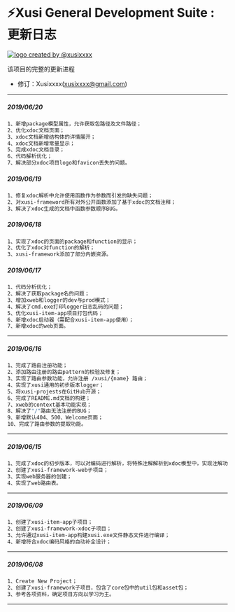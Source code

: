 # ⚡️Xusi General Development Suite : 更新日志

 <a href="https://github.com/Xusixxxx/Xusi"><img align="center" style="margin-right:20px;" src="http://przimj0kd.bkt.clouddn.com/logo-framework.png?e=1560849204&token=KTrMT_fnULmylWtMq0WH4htHUN74vKGMcbY1X_j-:lxR5SHgwPSNZ0XPpfYGPJyO7-8g" title="logo created by @xusixxxx" /></a>

该项目的完整的更新进程
- 修订：Xusixxxx(xusixxxx@gmail.com)
****

##### 2019/06/20
```sh
1、新增package模型属性，允许获取包路径及文件路径；
2、优化xdoc文档页面；
3、xdoc文档新增结构体的详情展开；
4、xdoc文档新增常量显示；
5、完成xdoc文档目录；
6、代码解析优化；
7、解决部分xdoc项目logo和favicon丢失的问题。
```

##### 2019/06/19
```sh
1、修复xdoc解析中允许使用函数作为参数而引发的缺失问题；
2、对xusi-frameword所有对外公开函数添加了基于xdoc的文档注释；
3、解决了xdoc生成的文档中函数参数顺序BUG。
```

##### 2019/06/18
```sh
1、实现了xdoc的页面的package和function的显示；
2、优化了xdoc对function的解析；
3、xusi-framework添加了部分内嵌资源。
```

##### 2019/06/17
```sh
1、代码分析优化；
2、解决了获取package名的问题；
3、增加xweb和logger的dev与prod模式；
4、解决了cmd.exe打印logger日志乱码的问题；
5、优化xusi-item-app项目打包代码；
6、新增xdoc启动器（需配合xusi-item-app使用）；
7、新增xdoc的web页面。
```
****

##### 2019/06/16
```sh
1、完成了路由注册功能；
2、添加路由注册的路由pattern的校验及修复；
3、实现了路由参数功能，允许注册 /xusi/{name} 路由；
4、实现了xusi通用的初步版本logger；
5、将xusi-projests在GitHub开源；
6、完成了README.md文档的构建；
7、xweb的context基本功能实现；
8、解决了"/"路由无法注册的BUG；
9、新增默认404、500、Welcome页面；
10、完成了路由参数的提取功能。 
```
****

##### 2019/06/15
```sh
1、完成了xdoc的初步版本，可以对编码进行解析，将特殊注解解析到xdoc模型中，实现注解功能；
2、创建了xusi-framework-web子项目；
3、实现web服务器的创建；
4、实现了web路由表。
```
****

##### 2019/06/09
```sh
1、创建了xusi-item-app子项目；
2、创建了xusi-framework-xdoc子项目；
3、允许通过xusi-item-app构建xusi.exe文件静态文件进行编译；
4、新增符合xdoc编码风格的自动补全设计；
```
****

##### 2019/06/08
```sh
1、Create New Project；
2、创建了xusi-framework子项目，包含了core包中的util包和asset包；
3、参考各项资料，确定项目方向以学习为主。
```
****
